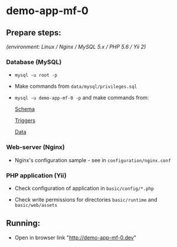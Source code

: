 # demo-app-mf-0

## Prepare steps:

_(environment: Linux / Nginx / MySQL 5.x / PHP 5.6 / Yii 2)_

### Database (MySQL)

* `mysql -u root -p`

* Make commands from `data/mysql/privileges.sql`

* `mysql -u demo-app-mf-0 -p` and make commands from:

    [Schema](data/mysql/schema.sql)
    
    [Triggers](data/mysql/triggers.sql)
    
    [Data](data/mysql/data.sql)

### Web-server (Nginx)

* Nginx's configuration sample - see in `configuration/nginx.conf`

### PHP application (Yii)

* Check configuration of application in `basic/config/*.php`

* Check write permissions for directories `basic/runtime` and `basic/web/assets`

## Running:

* Open in browser link "http://demo-app-mf-0.dev"

